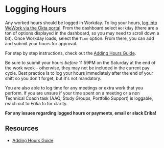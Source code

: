 # Logging Hours

Any worked hours should be logged in Workday. To log your hours, [log into WeWork via the Okta portal](https://we.okta.com/). From the dashboard select `Workday` (there are a ton of options displayed in the dashboard, so you may need to scroll down a bit). Once Workday loads, select the `Time` option. From there, you can add and submit your hours for approval.

For step by step instructions, check out the [Adding Hours Guide](https://github.com/flatiron-labs/technical-coach-resources/blob/master/submitting-hours/add_hours_guide.md).

Be sure to submit your hours *before* 11:59PM on the Saturday at the end of the work week - otherwise, they may not be included in the current pay cycle. Best practice is to log your hours immediately after the end of your shift so you don't forget, but it's not mandatory.

You are also able to log time for any meetings or extra work that you perform. If you are unsure if your time spent on a meeting or a non Technical Coach task (AAQ, Study Groups, Portfolio Support) is loggable, reach out to Erika to for clarity.

**For any issues regarding logged hours or payments, email or slack Erika!**

## Resources

* [Adding Hours Guide](https://github.com/flatiron-labs/technical-coach-resources/blob/master/submitting-hours/add_hours_guide.md)
